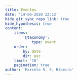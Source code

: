 ```yaml
---
title: Eventos
date: '14-06-2020 22:52'
hide_git_sync_repo_link: true
hide_hypothesis: true
content:
    items:
        '@taxonomy':
            type: event
    order:
        by: date
        dir: asc
    limit: '10'
    pagination: true
author: 'Marcelo R. S. Ribeiro'
---
```


